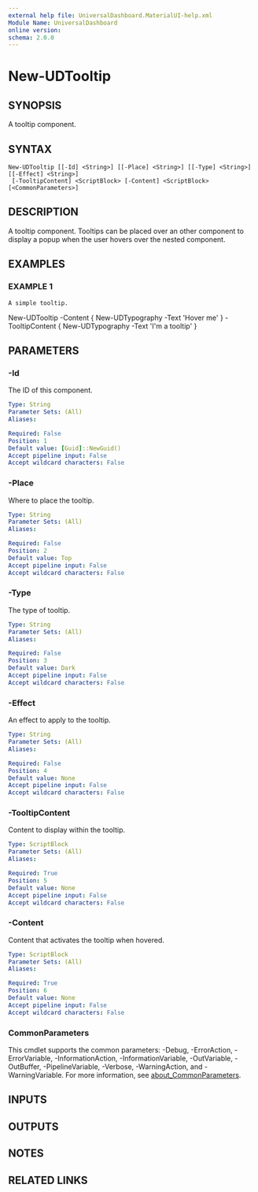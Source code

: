 ```yaml
---
external help file: UniversalDashboard.MaterialUI-help.xml
Module Name: UniversalDashboard
online version:
schema: 2.0.0
---
```


# New-UDTooltip

## SYNOPSIS
A tooltip component.

## SYNTAX

```
New-UDTooltip [[-Id] <String>] [[-Place] <String>] [[-Type] <String>] [[-Effect] <String>]
 [-TooltipContent] <ScriptBlock> [-Content] <ScriptBlock> [<CommonParameters>]
```

## DESCRIPTION
A tooltip component.
Tooltips can be placed over an other component to display a popup when the user hovers over the nested component.

## EXAMPLES

### EXAMPLE 1
```
A simple tooltip.
```

New-UDTooltip -Content {
    New-UDTypography -Text 'Hover me'
} -TooltipContent {
    New-UDTypography -Text 'I'm a tooltip'
}

## PARAMETERS

### -Id
The ID of this component.

```yaml
Type: String
Parameter Sets: (All)
Aliases:

Required: False
Position: 1
Default value: [Guid]::NewGuid()
Accept pipeline input: False
Accept wildcard characters: False
```

### -Place
Where to place the tooltip.

```yaml
Type: String
Parameter Sets: (All)
Aliases:

Required: False
Position: 2
Default value: Top
Accept pipeline input: False
Accept wildcard characters: False
```

### -Type
The type of tooltip.

```yaml
Type: String
Parameter Sets: (All)
Aliases:

Required: False
Position: 3
Default value: Dark
Accept pipeline input: False
Accept wildcard characters: False
```

### -Effect
An effect to apply to the tooltip.

```yaml
Type: String
Parameter Sets: (All)
Aliases:

Required: False
Position: 4
Default value: None
Accept pipeline input: False
Accept wildcard characters: False
```

### -TooltipContent
Content to display within the tooltip.

```yaml
Type: ScriptBlock
Parameter Sets: (All)
Aliases:

Required: True
Position: 5
Default value: None
Accept pipeline input: False
Accept wildcard characters: False
```

### -Content
Content that activates the tooltip when hovered.

```yaml
Type: ScriptBlock
Parameter Sets: (All)
Aliases:

Required: True
Position: 6
Default value: None
Accept pipeline input: False
Accept wildcard characters: False
```

### CommonParameters
This cmdlet supports the common parameters: -Debug, -ErrorAction, -ErrorVariable, -InformationAction, -InformationVariable, -OutVariable, -OutBuffer, -PipelineVariable, -Verbose, -WarningAction, and -WarningVariable. For more information, see [about_CommonParameters](http://go.microsoft.com/fwlink/?LinkID=113216).

## INPUTS

## OUTPUTS

## NOTES

## RELATED LINKS

